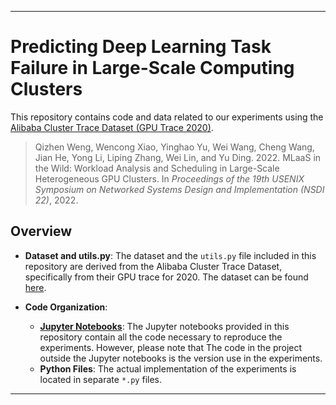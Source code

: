 
---

# Predicting Deep Learning Task Failure in Large-Scale Computing Clusters

This repository contains code and data related to our experiments using the [Alibaba Cluster Trace Dataset (GPU Trace 2020)](https://github.com/alibaba/clusterdata/blob/master/cluster-trace-gpu-v2020).

>Qizhen Weng, Wencong Xiao, Yinghao Yu, Wei Wang, Cheng Wang, Jian He, Yong Li, Liping Zhang, Wei Lin, and Yu Ding. 2022. MLaaS in the Wild: Workload Analysis and Scheduling in Large-Scale Heterogeneous GPU Clusters. In *Proceedings of the 19th USENIX Symposium on Networked Systems Design and Implementation (NSDI 22)*, 2022.


## Overview

- **Dataset and utils.py**: The dataset and the `utils.py` file included in this repository are derived from the Alibaba Cluster Trace Dataset, specifically from their GPU trace for 2020. The dataset can be found [here](https://github.com/alibaba/clusterdata/blob/master/cluster-trace-gpu-v2020).

- **Code Organization**: 
  - [**Jupyter Notebooks**](https://github.com/lzh000307/Task_Failure_Prediction_in_Cloud_Center/blob/master/jupyter_version.ipynb): The Jupyter notebooks provided in this repository contain all the code necessary to reproduce the experiments. However, please note that The code in the project outside the Jupyter notebooks is the version use in the experiments.
  - **Python Files**: The actual implementation of the experiments is located in separate `*.py` files.

---

